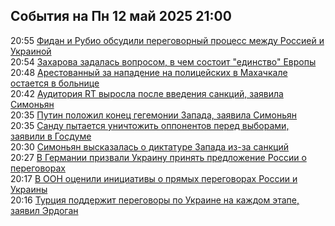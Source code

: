 <h2>События на Пн 12 май 2025 21:00</h2><!--2025-05-12 20:55:01-->
<div class="rssn">
  <div><span class="smaller gray hspace">20:55</span> <a class="nodecor" href="https://ria.ru/20250512/peregovory-2016576682.html">Фидан и Рубио обсудили переговорный процесс между Россией и Украиной</a></div>
</div>
<div class="rssn">
  <div><span class="smaller gray hspace">20:54</span> <a class="nodecor" href="https://ria.ru/20250512/zakharova-2016576523.html">Захарова задалась вопросом, в чем состоит "единство" Европы</a></div>
</div>
<div class="rssn">
  <div><span class="smaller gray hspace">20:48</span> <a class="nodecor" href="https://ria.ru/20250512/mahachkala-2016576199.html">Арестованный за нападение на полицейских в Махачкале остается в больнице</a></div>
</div>
<div class="rssn">
  <div><span class="smaller gray hspace">20:42</span> <a class="nodecor" href="https://ria.ru/20250512/simonyan-2016575714.html">Аудитория RT выросла после введения санкций, заявила Симоньян</a></div>
</div>
<div class="rssn">
  <div><span class="smaller gray hspace">20:35</span> <a class="nodecor" href="https://ria.ru/20250512/putin-2016575469.html">Путин положил конец гегемонии Запада, заявила Симоньян</a></div>
</div>
<div class="rssn">
  <div><span class="smaller gray hspace">20:35</span> <a class="nodecor" href="https://ria.ru/20250512/gosduma-2016575261.html">Санду пытается уничтожить оппонентов перед выборами, заявили в Госдуме</a></div>
</div>
<div class="rssn">
  <div><span class="smaller gray hspace">20:30</span> <a class="nodecor" href="https://ria.ru/20250512/simonyan-2016575055.html">Симоньян высказалась о диктатуре Запада из-за санкций</a></div>
</div>
<div class="rssn">
  <div><span class="smaller gray hspace">20:27</span> <a class="nodecor" href="https://ria.ru/20250512/germanija-2016574850.html">В Германии призвали Украину принять предложение России о переговорах</a></div>
</div>
<div class="rssn">
  <div><span class="smaller gray hspace">20:17</span> <a class="nodecor" href="https://ria.ru/20250512/ukraina-2016574161.html">В ООН оценили инициативы о прямых переговорах России и Украины</a></div>
</div>
<div class="rssn">
  <div><span class="smaller gray hspace">20:16</span> <a class="nodecor" href="https://ria.ru/20250512/erdogan-2016573880.html">Турция поддержит переговоры по Украине на каждом этапе, заявил Эрдоган</a></div>
</div>